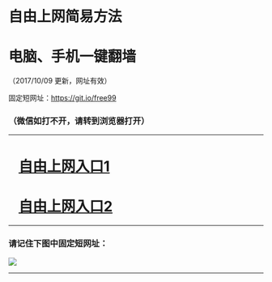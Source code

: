 ﻿# 自由上网简易方法

# 电脑、手机一键翻墙

（2017/10/09 更新，网址有效）

固定短网址：https://git.io/free99

### （微信如打不开，请转到浏览器打开）


***





# &nbsp;&nbsp; <a href="http://ft123527481.fwq-tz-1001.info/fwqtz01.html?t=100900111502 " target="_blank">自由上网入口1</a>
# &nbsp;&nbsp; <a href="http://ft3100016359.fwq-tz-1002.info/fwqtz02.html?t=10090012119 " target="_blank">自由上网入口2</a>
***

### 请记住下图中固定短网址：

<img src="https://s3-us-west-2.amazonaws.com/fwq-1001/yjfq-20170905okok.png" /> 


***

